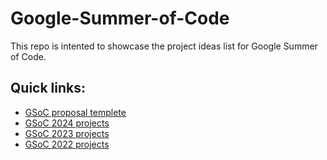 # Google-Summer-of-Code
This repo is intented to showcase the project ideas list for Google Summer of Code.

## Quick links:
* [GSoC proposal templete](https://github.com/merledu/Google-Summer-of-Code/wiki/GSoC-Proposal-Template)
* [GSoC 2024 projects](https://github.com/merledu/Google-Summer-of-Code/wiki/GSoC'24-Project-Ideas-List)
* [GSoC 2023 projects](https://github.com/merledu/Google-Summer-of-Code/wiki/GSoC'23-Project-Ideas-List)
* [GSoC 2022 projects](https://github.com/merledu/Google-Summer-of-Code/wiki/GSoC%2722-Project-Ideas-List)

